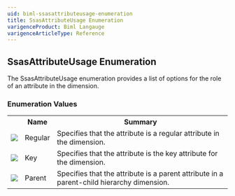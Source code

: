```yaml
---
uid: biml-ssasattributeusage-enumeration
title: SsasAttributeUsage Enumeration
varigenceProduct: Biml Langauge
varigenceArticleType: Reference
---
```


## SsasAttributeUsage Enumeration<div class="LanguageSummary"><div class ="SummaryItem">The SsasAttributeUsage enumeration provides a list of options for the role of an attribute in the dimension.</div></div><div class="EnumValueGroup">### Enumeration Values<table id="EnumValue" class="MemberList"><tbody><tr><th class="MemberTypeIconColumnHeader">&nbsp;</th><th class="MemberNameColumnHeader">Name</th><th class="MemberSummaryColumnHeader">Summary</th></tr><tr class="cd0"><td align="center" class="MemberTypeIcon"><img src="enumValue.png"></img></td><td class="MemberName">Regular</td><td class="MemberSummary"><div class ="SummaryItem">Specifies that the attribute is a regular attribute in the dimension.</div></td></tr><tr class="cd1"><td align="center" class="MemberTypeIcon"><img src="enumValue.png"></img></td><td class="MemberName">Key</td><td class="MemberSummary"><div class ="SummaryItem">Specifies that the attribute is the key attribute for the dimension.</div></td></tr><tr class="cd0"><td align="center" class="MemberTypeIcon"><img src="enumValue.png"></img></td><td class="MemberName">Parent</td><td class="MemberSummary"><div class ="SummaryItem">Specifies that the attribute is a parent attribute in a parent-child hierarchy dimension.</div></td></tr></tbody></table></div>